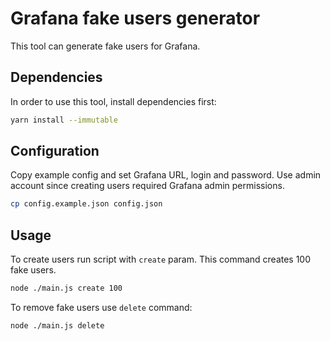 # Grafana fake users generator

This tool can generate fake users for Grafana.

## Dependencies

In order to use this tool, install dependencies first:

```sh
yarn install --immutable
```

## Configuration

Copy example config and set Grafana URL, login and password.
Use admin account since creating users required Grafana admin permissions.

```sh
cp config.example.json config.json
```

## Usage

To create users run script with `create` param. This command creates 100 fake users.

```sh
node ./main.js create 100
```

To remove fake users use `delete` command:

```sh
node ./main.js delete
```
